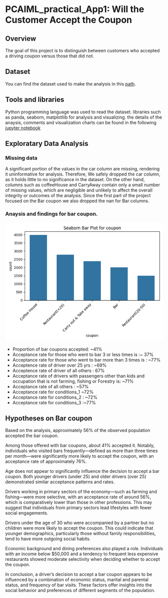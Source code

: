 # PCAIML_practical_App1: Will the Customer Accept the Coupon

## Overview
The goal of this project is to distinguish between customers who accepted a driving coupon versus those that did not.

## Dataset
You can find the dataset used to make the analysis in this [path](../data/coupons.csv).

## Tools and libraries
Python programming language was used to read the dataset. libraries such as panda, seaborn, matplotliib for analysis and visualizing.
the details of the anaysis, comments and visualization charts can be found in the following [jupyter notebook](prompt.ipynb)

## Exploratary Data Analysis

### Missing data
A significant portion of the values in the car column are missing, rendering it uninformative for analysis. Therefore, We safely dropped the car column, as it holds little to no significance in the dataset.
On the other hand, columns such as coffeeHouse and CarryAway contain only a small number of missing values, which are negligible and unlikely to affect the overall integrity or outcomes of the analysis.
Since the first part of the project focused on the Bar coupon we also dropped the nan for Bar columns.

### Anaysis and findings for bar coupon.
![Alt visualization of coupon category](./images/coupon_column.png)

* Proportion of bar coupons accepted:  ~41%
* Acceptance rate for those who went to bar 3 or less times is :~ 37%
* Acceptance rate for those who went to bar more than 3 times is  : ~77%
* Acceptence rate of driver over 25 yrs : ~69%
* Acceptence rate of driver of all others : 67%
* Acceptance rate of drivers with passengers other than kids and occupation that is not farming, fishing or Forestry is:  ~71%
* Acceptance rate of all others :  ~57%
* Acceptance rate for conditions_1 ~72%
* Acceptance rate for conditions_2 : ~72%
* Acceptance rate for conditions_3 :~77%

## Hypotheses on Bar coupon
Based on the analysis, approximately 56% of the observed population accepted the bar coupon.

Among those offered with bar coupons, about 41% accepted it. Notably, individuals who visited bars frequently—defined as more than three times per month—were significantly more likely to accept the coupon, with an acceptance rate of approximately 76%.

Age does not appear to significantly influence the decision to accept a bar coupon. Both younger drivers (under 25) and older drivers (over 25) demonstrated similar acceptance patterns and rates.

Drivers working in primary sectors of the economy—such as farming and fishing—were more selective, with an acceptance rate of around 56%, which is comparatively lower than those in other professions. This may suggest that individuals from primary sectors lead lifestyles with fewer social engagements.

Drivers under the age of 30 who were accompanied by a partner but no children were more likely to accept the coupon. This could indicate that younger demographics, particularly those without family responsibilities, tend to have more outgoing social habits.

Economic background and dining preferences also played a role. Individuals with an income below $50,000 and a tendency to frequent less expensive restaurants showed moderate selectivity when deciding whether to accept the coupon.

In conclusion, a driver’s decision to accept a bar coupon appears to be influenced by a combination of economic status, marital and parental status, and frequency of bar visits. These factors offer insights into the social behavior and preferences of different segments of the population.


